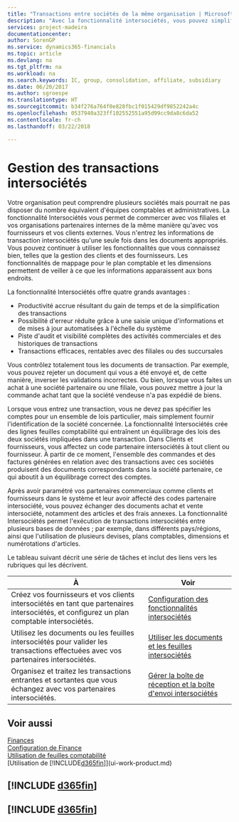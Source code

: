 ```yaml
---
title: "Transactions entre sociétés de la même organisation | Microsoft Docs"
description: "Avec la fonctionnalité intersociétés, vous pouvez simplifier les processus et les transactions entre sociétés appartenant à la même organisation."
services: project-madeira
documentationcenter: 
author: SorenGP
ms.service: dynamics365-financials
ms.topic: article
ms.devlang: na
ms.tgt_pltfrm: na
ms.workload: na
ms.search.keywords: IC, group, consolidation, affiliate, subsidiary
ms.date: 06/20/2017
ms.author: sgroespe
ms.translationtype: HT
ms.sourcegitcommit: b34f276a764f0e828fbc1f015429df9852242a4c
ms.openlocfilehash: 0537940a323ff102552551a95d99cc9da8c6da52
ms.contentlocale: fr-ch
ms.lasthandoff: 03/22/2018

---
```

# <a name="managing-intercompany-transactions"></a>Gestion des transactions intersociétés
Votre organisation peut comprendre plusieurs sociétés mais pourrait ne pas disposer du nombre équivalent d'équipes comptables et administratives. La fonctionnalité Intersociétés vous permet de commercer avec vos filiales et vos organisations partenaires internes de la même manière qu'avec vos fournisseurs et vos clients externes. Vous n'entrez les informations de transaction intersociétés qu'une seule fois dans les documents appropriés. Vous pouvez continuer à utiliser les fonctionnalités que vous connaissez bien, telles que la gestion des clients et des fournisseurs. Les fonctionnalités de mappage pour le plan comptable et les dimensions permettent de veiller à ce que les informations apparaissent aux bons endroits.  

La fonctionnalité Intersociétés offre quatre grands avantages :  

- Productivité accrue résultant du gain de temps et de la simplification des transactions  
- Possibilité d'erreur réduite grâce à une saisie unique d'informations et de mises à jour automatisées à l'échelle du système  
- Piste d'audit et visibilité complètes des activités commerciales et des historiques de transactions  
- Transactions efficaces, rentables avec des filiales ou des succursales  

Vous contrôlez totalement tous les documents de transaction. Par exemple, vous pouvez rejeter un document qui vous a été envoyé et, de cette manière, inverser les validations incorrectes. Ou bien, lorsque vous faites un achat à une société partenaire ou une filiale, vous pouvez mettre à jour la commande achat tant que la société vendeuse n'a pas expédié de biens.  

Lorsque vous entrez une transaction, vous ne devez pas spécifier les comptes pour un ensemble de lois particulier, mais simplement fournir l'identification de la société concernée. La fonctionnalité Intersociétés crée des lignes feuilles comptabilité qui entraînent un équilibrage des lois des deux sociétés impliquées dans une transaction. Dans Clients et fournisseurs, vous affectez un code partenaire intersociétés à tout client ou fournisseur. À partir de ce moment, l'ensemble des commandes et des factures générées en relation avec des transactions avec ces sociétés produisent des documents correspondants dans la société partenaire, ce qui aboutit à un équilibrage correct des comptes.  

 Après avoir paramétré vos partenaires commerciaux comme clients et fournisseurs dans le système et leur avoir affecté des codes partenaire intersociété, vous pouvez échanger des documents achat et vente intersociété, notamment des articles et des frais annexes. La fonctionnalité Intersociétés permet l'exécution de transactions intersociétés entre plusieurs bases de données ; par exemple, dans différents pays/régions, ainsi que l'utilisation de plusieurs devises, plans comptables, dimensions et numérotations d'articles.  

Le tableau suivant décrit une série de tâches et inclut des liens vers les rubriques qui les décrivent.

 |À |Voir|
 |---|---|
 |Créez vos fournisseurs et vos clients intersociétés en tant que partenaires intersociétés, et configurez un plan comptable intersociétés.|[Configuration des fonctionnalités intersociétés](intercompany-how-setup.md)|
 |Utilisez les documents ou les feuilles intersociétés pour valider les transactions effectuées avec vos partenaires intersociétés.|[Utiliser les documents et les feuilles intersociétés](intercompany-how-work-documents-journals.md)|
 |Organisez et traitez les transactions entrantes et sortantes que vous échangez avec vos partenaires intersociétés.|[Gérer la boîte de réception et la boîte d'envoi intersociétés](intercompany-how-manage-intercompany-inbox.md)|

## <a name="see-also"></a>Voir aussi
[Finances](finance.md)  
[Configuration de Finance](finance-setup-finance.md)  
[Utilisation de feuilles comptabilité](ui-work-general-journals.md)  
[Utilisation de [!INCLUDE[d365fin](includes/d365fin_md.md)]](ui-work-product.md)

## [!INCLUDE [d365fin](includes/free_trial_md.md)]  
## [!INCLUDE [d365fin](includes/training_link_md.md)]

